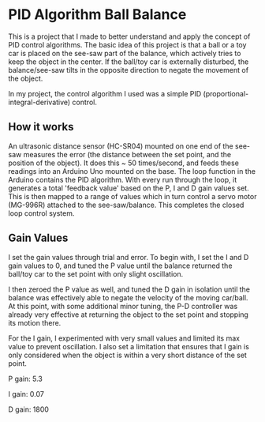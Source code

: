 # PID Algorithm Ball Balance

This is a project that I made to better understand and apply the concept of PID control algorithms. The basic idea of this project is that a ball or a toy car is placed on the see-saw part of the balance, which actively tries to keep the object in the center. If the ball/toy car is externally disturbed, the balance/see-saw tilts in the opposite direction to negate the movement of the object.

In my project, the control algorithm I used was a simple PID (proportional-integral-derivative) control.

## How it works

An ultrasonic distance sensor (HC-SR04) mounted on one end of the see-saw measures the error (the distance between the set point, and the position of the object). It does this ~ 50 times/second, and feeds these readings into an Arduino Uno mounted on the base. The loop function in the Arduino contains the PID algorithm. With every run through the loop, it generates a total 'feedback value' based on the P, I and D gain values set. This is then mapped to a range of values which in turn control a servo motor (MG-996R) attached to the see-saw/balance. 
This completes the closed loop control system.

##  Gain Values

I set the gain values through trial and error. To begin with, I set the I and D gain values to 0, and tuned the P value until the balance returned the ball/toy car to the set point with only slight oscillation.

I then zeroed the P value as well, and tuned the D gain in isolation until the balance was effectively able to negate the velocity of the moving car/ball. At this point, with some additional minor tuning, the P-D controller was already very effective at returning the object to the set point and stopping its motion there. 

For the I gain, I experimented with very small values and limited its max value to prevent oscillation. I also set a limitation that ensures that I gain is only considered when the object is within a very short distance of the set point.

P gain: 5.3

I gain: 0.07

D gain: 1800

